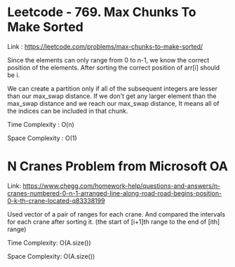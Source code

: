 # Leetcode - 769. Max Chunks To Make Sorted

Link : https://leetcode.com/problems/max-chunks-to-make-sorted/

Since the elements can only range from 0 to n-1, we know the correct position of the elements.
After sorting the correct position of arr[i] should be i.

We can create a partition only if all of the subsequent integers are lesser than our max_swap distance.
If we don't get any larger element than the max_swap distance and we reach our max_swap distance, It means all of the indices can be included in that chunk.

Time Complexity : O(n)

Space Complexity : O(1)


# N Cranes Problem from Microsoft OA

Link: https://www.chegg.com/homework-help/questions-and-answers/n-cranes-numbered-0-n-1-arranged-line-along-road-road-begins-position-0-k-th-crane-located-q83338199

Used vector of a pair of ranges for each crane. And compared the intervals for each crane after sorting it. (the start of [i+1]th range to the end of [ith] range)

Time Complexity: O(A.size())

Space Complexity: O(A.size())
